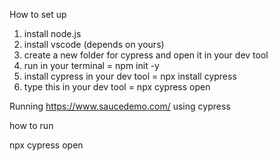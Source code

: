 How to set up

1. install node.js
2. install vscode (depends on yours)
3. create a new folder for cypress and open it in your dev tool
4. run in your terminal  = npm init -y
5. install cypress in your dev tool = npx install cypress
6. type this in your dev tool = npx cypress open
   






Running https://www.saucedemo.com/ using cypress

how to run

npx cypress open
